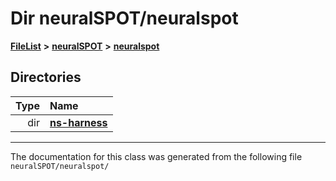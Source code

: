 

# Dir neuralSPOT/neuralspot



[**FileList**](files.md) **>** [**neuralSPOT**](dir_75594cce7c7773aa3cb253214bf56510.md) **>** [**neuralspot**](dir_b737d82f35ec218ac5a7ef4105db9c0e.md)














## Directories

| Type | Name |
| ---: | :--- |
| dir | [**ns-harness**](dir_e0d7b3aff6df2cba2f05a768a095730e.md) <br> |

























































------------------------------
The documentation for this class was generated from the following file `neuralSPOT/neuralspot/`

